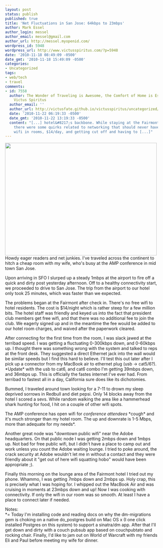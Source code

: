 ```yaml
---
layout: post
status: publish
published: true
title: 'Net Fluctuations in San Jose: 64kbps to 23mbps'
author: Mark Essel
author_login: messel
author_email: messel@gmail.com
author_url: http://messel.myopenid.com/
wordpress_id: 5948
wordpress_url: http://www.victusspiritus.com/?p=5948
date: '2010-11-18 08:49:09 -0500'
date_gmt: '2010-11-18 15:49:09 -0500'
categories:
- Uncategorized
tags:
- web/tech
- travel
comments:
- id: 7558
  author: The Wonder of Traveling is Awesome, the Comfort of Home is Essential &raquo;
    Victus Spiritus
  author_email: ''
  author_url: http://victusfate.github.io/victusspiritus/uncategorized/2010/11/22/the-wonder-of-traveling-is-awesome-the-comfort-of-home-is-essential/
  date: '2010-11-22 06:19:33 -0500'
  date_gmt: '2010-11-22 13:19:33 -0500'
  content: "[...] hotel&#8217;s backbone. While staying at the Fairmont in San Jose
    there were some quirks related to networking that should never have existed: weak
    wifi in rooms, $14/day, and getting cut off and having to [...]"
---
```

<p><a href="{{ site.url }}/assets/2010/11/20101118-074830.jpg"><img class="alignnone size-full" src="{{ site.url }}/assets/2010/11/20101118-074830.jpg" alt="" width="500" height="370" /></a><br />
Howdy eager readers and net junkies. I've traveled across the continent to hitch a cheap room with my wife, who's busy at the AMP conference in mid town San Jose.</p>
<p>Upon arriving in SFO I slurped up a steady 1mbps at the airport to fire off a quick and dirty post yesterday afternoon. Off to a healthy connectivity start, we proceeded to drive to San Jose. The trip from the airport to our hotel only took 25 minutes, which was faster than we expected.</p>
<p>The problems began at the Fairmont after check in. There's no free wifi to hotel residents. The cost is $14/night which is rather steep for a few million bits. The hotel staff was friendly and keyed us into the fact that president club members get free wifi, and that there was no additional fee to join the club. We eagerly signed up and in the meantime the fee would be added to our hotel room charges, and waived after the paperwork cleared.</p>
<p>After connecting for the first time from the room, I was slack jawed at the terribad speed. I was getting a fluctuating 0-300kbps down, and 0-60kbps up. I thought there was something wrong with the system and talked to reps at the front desk. They suggested a direct Ethernet jack into the wall would be similar speeds but I find this hard to believe. I'll test this out later after I pick up a connector from my MacBook air to ethernet plug (usb -&gt; cat5/6?). *Update* with the usb to cat6, and cat6 combo I'm getting 39mbps down, and 36mbps up. This is officially the fastes internet I've ever had. From terribad to fastest all in a day, California sure does like its dichotomies.</p>
<p>Bummed, I traveled around town looking for a 7-11 to drown my sleep deprived sorrows in Redbull and diet pepsi. Only 14 blocks away from the hotel I scored a sevs. While random walking the area like a hammerhead shark hunting for food, I hit on a couple of other wifi spots.</p>
<p>The AMP conference has open wifi for <em>conference attendees</em> *cough* and it's much stronger than my hotel room. The up and downrate is 1-5 Mbps, more than adequate for my needs*.</p>
<p>Another great node was "downtown public wifi" near the Adobe headquarters. On that public node I was getting 2mbps down and 1mbps up. Not bad for free public wifi, but I didn't have a place to camp out and work unless you count the Adobe waiting lounge. I tried to poke around, the crack security at Adobe wouldn't let me in without a contact and they were friendly about it "get out of here wifi squatting hobo" would have been appropriate ;).</p>
<p>Finally this morning on the lounge area of the Fairmont hotel I tried out my phone. Whammo, I was getting 7mbps down and 2mbps up. Holy crap, this is precisely what I was hoping for. I whipped out the MacBook Air and was cruising in moments at 23mbps down and up! Now I was cooking with connectivity. If only the wifi in our room was so smooth. At least I have a place to connect later if needed.</p>
<p>Notes:<br />
*= Today I'm installing code and reading docs on why the dm-migrations gem is choking on a native do_postgres build on Mac OS x (I one click installed Postgres on this system) to support a sinatra/dm app. After that I'll get down and dirty with a couch pubsub app based on couchpubtato and rocking chair. Finally, I'd like to jam out on World of Warcraft with my friends Eli and Paul before meeting my wife for dinner.</p>
